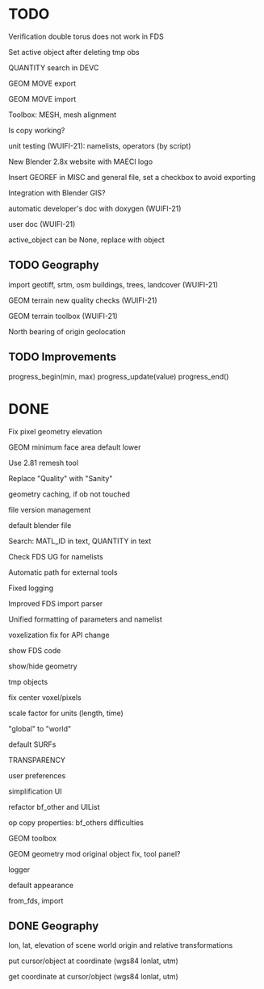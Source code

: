 # TODO

Verification double torus does not work in FDS

Set active object after deleting tmp obs

QUANTITY search in DEVC

GEOM MOVE export

GEOM MOVE import

Toolbox: MESH, mesh alignment

Is copy working?

unit testing (WUIFI-21): namelists, operators (by script)

New Blender 2.8x website with MAECI logo

Insert GEOREF in MISC and general file, set a checkbox to avoid exporting

Integration with Blender GIS?

automatic developer's doc with doxygen (WUIFI-21)

user doc (WUIFI-21)

active_object can be None, replace with object

## TODO Geography

import geotiff, srtm, osm buildings, trees, landcover (WUIFI-21)

GEOM terrain new quality checks (WUIFI-21)

GEOM terrain toolbox (WUIFI-21)

North bearing of origin geolocation

## TODO Improvements

progress_begin(min, max)
progress_update(value)
progress_end()

# DONE

Fix pixel geometry elevation

GEOM minimum face area default lower

Use 2.81 remesh tool

Replace "Quality" with "Sanity"

geometry caching, if ob not touched

file version management

default blender file

Search: MATL_ID in text, QUANTITY in text

Check FDS UG for namelists

Automatic path for external tools

Fixed logging

Improved FDS import parser

Unified formatting of parameters and namelist

voxelization fix for API change

show FDS code

show/hide geometry

tmp objects

fix center voxel/pixels

scale factor for units (length, time)

"global" to "world"

default SURFs

TRANSPARENCY

user preferences

simplification UI

refactor bf_other and UIList

op copy properties: bf_others difficulties

GEOM toolbox

GEOM geometry mod original object fix, tool panel?

logger

default appearance

from_fds, import

## DONE Geography

lon, lat, elevation of scene world origin and relative transformations

put cursor/object at coordinate (wgs84 lonlat, utm)

get coordinate at cursor/object (wgs84 lonlat, utm)
